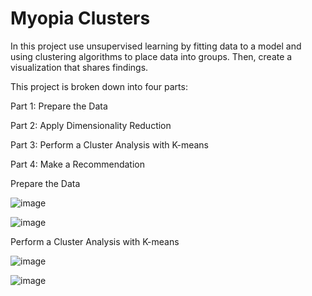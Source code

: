 # Myopia Clusters

In this project use unsupervised learning by fitting data to a model and using clustering algorithms to place data into groups. Then, create a visualization that shares findings. 

This project is broken down into four parts:

Part 1: Prepare the Data

Part 2: Apply Dimensionality Reduction

Part 3: Perform a Cluster Analysis with K-means

Part 4: Make a Recommendation

Prepare the Data

![image](https://user-images.githubusercontent.com/100169801/187551021-d1b61605-3fdd-4fbe-9613-93de38d3f9ab.png)


![image](https://user-images.githubusercontent.com/100169801/187551088-278fbdf6-c5d5-47e3-80e6-2395c465456a.png)

Perform a Cluster Analysis with K-means


![image](https://user-images.githubusercontent.com/100169801/187551158-1ac4d54e-d19d-4d53-88b0-66f583fea921.png)


![image](https://user-images.githubusercontent.com/100169801/187551194-98b64070-584c-459e-a5b3-12733b8b451f.png)



